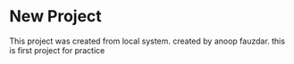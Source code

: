 # New Project

This project was created from local system.
created by anoop fauzdar.
this is first project for practice